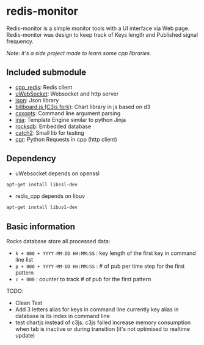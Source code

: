 # redis-monitor

Redis-monitor is a simple monitor tools with a UI interface via Web page. Redis-monitor was design to keep track of Keys length and  Published signal frequency.


*Note: it's a side project made to learn some cpp libraries.*

## Included submodule
- [cpp_redis](https://github.com/Cylix/cpp_redis): Redis client
- [uWebSocket](https://github.com/uNetworking/uWebSockets): Websocket and http server
- [json](https://github.com/nlohmann/json): Json library
- [billboard.js (C3js fork)](https://naver.github.io/billboard.js): Chart library in js based on d3
- [cxxopts](https://github.com/jarro2783/cxxopts): Command line argument parsing
- [inja](https://github.com/pantor/inja): Template Engine similar to python Jinja
- [rocksdb](https://github.com/facebook/rocksdb): Embedded database
- [catch2](https://github.com/catchorg/Catch2): Small lib for testing
- [cpr](https://github.com/whoshuu/cpr): Python Requests in cpp (http client)

## Dependency

* uWebsocket depends on openssl
```bash
apt-get install libssl-dev
```
* redis_cpp depends on libuv
```bash
apt-get install libuv1-dev
```

## Basic information

Rocks database store all processed data:
- `k + 000 + YYYY-MM-DD HH:MM:SS` : key length of the first key in command line list
- `p + 000 + YYYY-MM-DD HH:MM:SS` : # of pub per time step for the first pattern
- `c + 000` : counter to track # of pub for the first pattern

TODO:
- Clean Test
- Add 3 letters alias for keys in command line currently key alias in database is its index in command line
- test chartjs instead of c3js. c3js failed increase memory consumption when tab is inactive or during transition (it's not optimised to realtime update)

